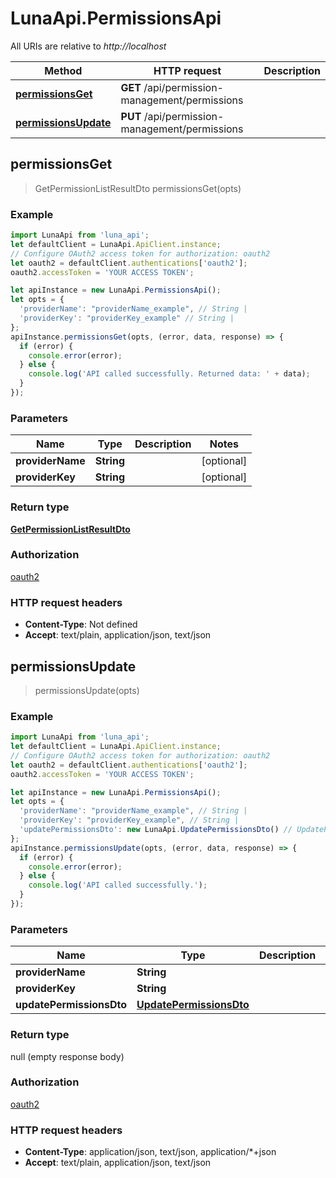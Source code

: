 # LunaApi.PermissionsApi

All URIs are relative to *http://localhost*

Method | HTTP request | Description
------------- | ------------- | -------------
[**permissionsGet**](PermissionsApi.md#permissionsGet) | **GET** /api/permission-management/permissions | 
[**permissionsUpdate**](PermissionsApi.md#permissionsUpdate) | **PUT** /api/permission-management/permissions | 



## permissionsGet

> GetPermissionListResultDto permissionsGet(opts)



### Example

```javascript
import LunaApi from 'luna_api';
let defaultClient = LunaApi.ApiClient.instance;
// Configure OAuth2 access token for authorization: oauth2
let oauth2 = defaultClient.authentications['oauth2'];
oauth2.accessToken = 'YOUR ACCESS TOKEN';

let apiInstance = new LunaApi.PermissionsApi();
let opts = {
  'providerName': "providerName_example", // String | 
  'providerKey': "providerKey_example" // String | 
};
apiInstance.permissionsGet(opts, (error, data, response) => {
  if (error) {
    console.error(error);
  } else {
    console.log('API called successfully. Returned data: ' + data);
  }
});
```

### Parameters


Name | Type | Description  | Notes
------------- | ------------- | ------------- | -------------
 **providerName** | **String**|  | [optional] 
 **providerKey** | **String**|  | [optional] 

### Return type

[**GetPermissionListResultDto**](GetPermissionListResultDto.md)

### Authorization

[oauth2](../README.md#oauth2)

### HTTP request headers

- **Content-Type**: Not defined
- **Accept**: text/plain, application/json, text/json


## permissionsUpdate

> permissionsUpdate(opts)



### Example

```javascript
import LunaApi from 'luna_api';
let defaultClient = LunaApi.ApiClient.instance;
// Configure OAuth2 access token for authorization: oauth2
let oauth2 = defaultClient.authentications['oauth2'];
oauth2.accessToken = 'YOUR ACCESS TOKEN';

let apiInstance = new LunaApi.PermissionsApi();
let opts = {
  'providerName': "providerName_example", // String | 
  'providerKey': "providerKey_example", // String | 
  'updatePermissionsDto': new LunaApi.UpdatePermissionsDto() // UpdatePermissionsDto | 
};
apiInstance.permissionsUpdate(opts, (error, data, response) => {
  if (error) {
    console.error(error);
  } else {
    console.log('API called successfully.');
  }
});
```

### Parameters


Name | Type | Description  | Notes
------------- | ------------- | ------------- | -------------
 **providerName** | **String**|  | [optional] 
 **providerKey** | **String**|  | [optional] 
 **updatePermissionsDto** | [**UpdatePermissionsDto**](UpdatePermissionsDto.md)|  | [optional] 

### Return type

null (empty response body)

### Authorization

[oauth2](../README.md#oauth2)

### HTTP request headers

- **Content-Type**: application/json, text/json, application/*+json
- **Accept**: text/plain, application/json, text/json

